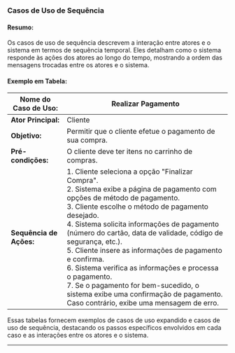 ### Casos de Uso de Sequência

#### Resumo:
Os casos de uso de sequência descrevem a interação entre atores e o sistema em termos de sequência temporal. Eles detalham como o sistema responde às ações dos atores ao longo do tempo, mostrando a ordem das mensagens trocadas entre os atores e o sistema.

#### Exemplo em Tabela:

| **Nome do Caso de Uso:** | Realizar Pagamento |
|--------------------------|---------------------|
| **Ator Principal:**      | Cliente             |
| **Objetivo:**            | Permitir que o cliente efetue o pagamento de sua compra. |
| **Pré-condições:**       | O cliente deve ter itens no carrinho de compras. |
| **Sequência de Ações:**   | 1. Cliente seleciona a opção "Finalizar Compra". <br> 2. Sistema exibe a página de pagamento com opções de método de pagamento. <br> 3. Cliente escolhe o método de pagamento desejado. <br> 4. Sistema solicita informações de pagamento (número do cartão, data de validade, código de segurança, etc.). <br> 5. Cliente insere as informações de pagamento e confirma. <br> 6. Sistema verifica as informações e processa o pagamento. <br> 7. Se o pagamento for bem-sucedido, o sistema exibe uma confirmação de pagamento. Caso contrário, exibe uma mensagem de erro. |

Essas tabelas fornecem exemplos de casos de uso expandido e casos de uso de sequência, destacando os passos específicos envolvidos em cada caso e as interações entre os atores e o sistema.

---
